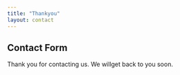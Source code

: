 ```yaml
---
title: "Thankyou"
layout: contact
---
```



<h2>Contact Form </h2>
<p>Thank you for contacting us. We willget back to you soon.</p>
